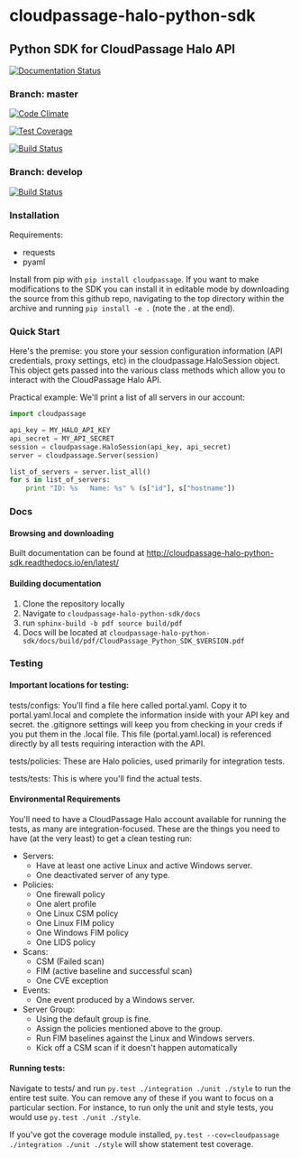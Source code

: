 # cloudpassage-halo-python-sdk

## Python SDK for CloudPassage Halo API

[![Documentation Status](https://readthedocs.org/projects/cloudpassage-halo-python-sdk/badge/?version=latest)](http://cloudpassage-halo-python-sdk.readthedocs.io/en/latest/?badge=latest)

### Branch: master

[![Code Climate](https://codeclimate.com/github/cloudpassage/cloudpassage-halo-python-sdk/badges/gpa.svg)](https://codeclimate.com/github/cloudpassage/cloudpassage-halo-python-sdk)

[![Test Coverage](https://codeclimate.com/github/cloudpassage/cloudpassage-halo-python-sdk/badges/coverage.svg)](https://codeclimate.com/github/cloudpassage/cloudpassage-halo-python-sdk/coverage)

[![Build Status](https://travis-ci.org/cloudpassage/cloudpassage-halo-python-sdk.svg?branch=master)](https://travis-ci.org/cloudpassage/cloudpassage-halo-python-sdk)

### Branch: develop

[![Build Status](https://travis-ci.org/cloudpassage/cloudpassage-halo-python-sdk.svg?branch=develop)](https://travis-ci.org/cloudpassage/cloudpassage-halo-python-sdk)


### Installation

Requirements:

* requests
* pyaml


Install from pip with ```pip install cloudpassage```.  If you want to make
modifications to the SDK you can install it in editable mode by downloading
the source from this github repo, navigating to the top directory within the
archive and running ```pip install -e .``` (note the . at the end).

### Quick Start

Here's the premise: you store your session configuration information (API
credentials, proxy settings, etc) in the cloudpassage.HaloSession object.
This object gets passed into the various class methods which allow you
to interact with the CloudPassage Halo API.

Practical example:
We'll print a list of all servers in our account:

```python
import cloudpassage

api_key = MY_HALO_API_KEY
api_secret = MY_API_SECRET
session = cloudpassage.HaloSession(api_key, api_secret)
server = cloudpassage.Server(session)

list_of_servers = server.list_all()
for s in list_of_servers:
    print "ID: %s   Name: %s" % (s["id"], s["hostname"])

```

### Docs

#### Browsing and downloading
Built documentation can be found at http://cloudpassage-halo-python-sdk.readthedocs.io/en/latest/

#### Building documentation
1. Clone the repository locally
1. Navigate to `cloudpassage-halo-python-sdk/docs`
1. run `sphinx-build -b pdf source build/pdf`
1. Docs will be located at `cloudpassage-halo-python-sdk/docs/build/pdf/CloudPassage_Python_SDK_$VERSION.pdf`

### Testing

#### Important locations for testing:

  tests/configs: You'll find a file here called portal.yaml.  Copy it to
  portal.yaml.local and complete the information inside with your API key and
  secret.  the .gitignore settings will keep you from checking in your creds
  if you put them in the .local file.  This file (portal.yaml.local) is
  referenced directly by all tests requiring interaction with the API.

  tests/policies: These are Halo policies, used primarily for integration
  tests.

  tests/tests: This is where you'll find the actual tests.


#### Environmental Requirements

  You'll need to have a CloudPassage Halo account available for running the
  tests, as many are integration-focused.  These are the things you need to have
  (at the very least) to get a clean testing run:

  * Servers:
      * Have at least one active Linux and active Windows server.
      * One deactivated server of any type.
  * Policies:
      * One firewall policy
      * One alert profile
      * One Linux CSM policy
      * One Linux FIM policy
      * One Windows FIM policy
      * One LIDS policy
  * Scans:
      * CSM (Failed scan)
      * FIM (active baseline and successful scan)
      * One CVE exception
  * Events:
      * One event produced by a Windows server.
  * Server Group:
      * Using the default group is fine.
      * Assign the policies mentioned above to the group.
      * Run FIM baselines against the Linux and Windows servers.
      * Kick off a CSM scan if it doesn't happen automatically


#### Running tests:

 Navigate to tests/ and run ``py.test ./integration ./unit ./style``
 to run the entire test suite.  You can remove any of these if you
 want to focus on a particular section.  For instance, to run only
 the unit and style tests, you would use ``py.test ./unit ./style``.

 If you've got the coverage module installed,
 ``py.test --cov=cloudpassage ./integration ./unit ./style``
 will show statement test coverage.


<!---
#CPTAGS:community-supported integration api-example
#TBICON:images/python_icon.png
-->
